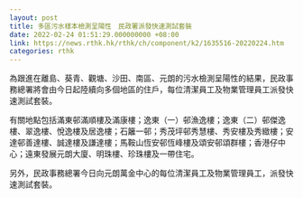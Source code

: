 ```yaml
---
layout: post
title: 多區污水樣本檢測呈陽性　民政署派發快速測試套裝
date: 2022-02-24 01:51:29.000000000 +08:00
link: https://news.rthk.hk/rthk/ch/component/k2/1635516-20220224.htm
categories: rthk
---
```


為跟進在離島、葵青、觀塘、沙田、南區、元朗的污水檢測呈陽性的結果，民政事務總署將會由今日起陸續向多個地區的住戶，每位清潔員工及物業管理員工派發快速測試套裝。

有關地點包括滿東邨滿順樓及滿康樓；逸東（一）邨漁逸樓；逸東（二）邨傑逸樓、翠逸樓、悅逸樓及居逸樓；石籬一邨；秀茂坪邨秀慧樓、秀安樓及秀緻樓；安達邨善達樓、誠達樓及謙達樓；馬鞍山恆安邨恆峰樓及頌安邨頌群樓；香港仔中心；遠東發展元朗大廈、明珠樓、珍珠樓及一帶住宅。

另外，民政事務總署今日向元朗萬金中心的每位清潔員工及物業管理員工，派發快速測試套裝。
